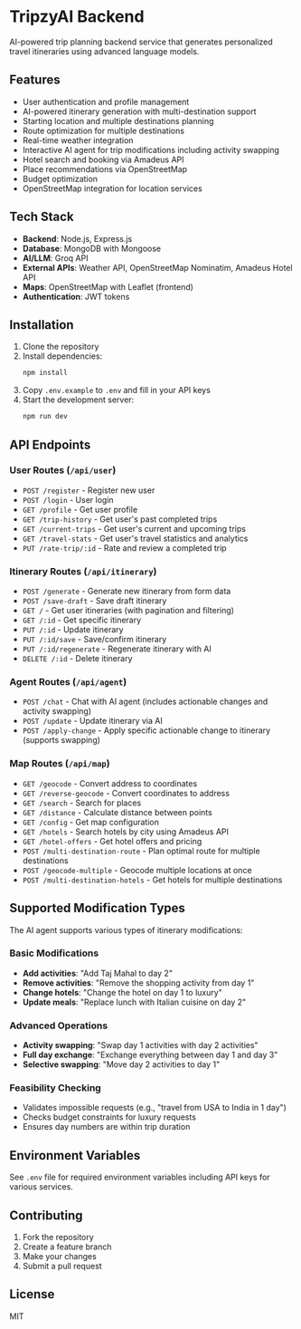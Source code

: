 # TripzyAI Backend

AI-powered trip planning backend service that generates personalized travel itineraries using advanced language models.

## Features

- User authentication and profile management
- AI-powered itinerary generation with multi-destination support
- Starting location and multiple destinations planning
- Route optimization for multiple destinations
- Real-time weather integration
- Interactive AI agent for trip modifications including activity swapping
- Hotel search and booking via Amadeus API
- Place recommendations via OpenStreetMap
- Budget optimization
- OpenStreetMap integration for location services

## Tech Stack

- **Backend**: Node.js, Express.js
- **Database**: MongoDB with Mongoose
- **AI/LLM**: Groq API
- **External APIs**: Weather API, OpenStreetMap Nominatim, Amadeus Hotel API
- **Maps**: OpenStreetMap with Leaflet (frontend)
- **Authentication**: JWT tokens

## Installation

1. Clone the repository
2. Install dependencies:
   ```bash
   npm install
   ```
3. Copy `.env.example` to `.env` and fill in your API keys
4. Start the development server:
   ```bash
   npm run dev
   ```

## API Endpoints

### User Routes (`/api/user`)
- `POST /register` - Register new user
- `POST /login` - User login
- `GET /profile` - Get user profile
- `GET /trip-history` - Get user's past completed trips
- `GET /current-trips` - Get user's current and upcoming trips
- `GET /travel-stats` - Get user's travel statistics and analytics
- `PUT /rate-trip/:id` - Rate and review a completed trip

### Itinerary Routes (`/api/itinerary`)
- `POST /generate` - Generate new itinerary from form data
- `POST /save-draft` - Save draft itinerary
- `GET /` - Get user itineraries (with pagination and filtering)
- `GET /:id` - Get specific itinerary
- `PUT /:id` - Update itinerary
- `PUT /:id/save` - Save/confirm itinerary
- `PUT /:id/regenerate` - Regenerate itinerary with AI
- `DELETE /:id` - Delete itinerary

### Agent Routes (`/api/agent`)
- `POST /chat` - Chat with AI agent (includes actionable changes and activity swapping)
- `POST /update` - Update itinerary via AI  
- `POST /apply-change` - Apply specific actionable change to itinerary (supports swapping)

### Map Routes (`/api/map`)
- `GET /geocode` - Convert address to coordinates
- `GET /reverse-geocode` - Convert coordinates to address
- `GET /search` - Search for places
- `GET /distance` - Calculate distance between points
- `GET /config` - Get map configuration
- `GET /hotels` - Search hotels by city using Amadeus API
- `GET /hotel-offers` - Get hotel offers and pricing
- `POST /multi-destination-route` - Plan optimal route for multiple destinations
- `POST /geocode-multiple` - Geocode multiple locations at once
- `POST /multi-destination-hotels` - Get hotels for multiple destinations

## Supported Modification Types

The AI agent supports various types of itinerary modifications:

### Basic Modifications
- **Add activities**: "Add Taj Mahal to day 2"
- **Remove activities**: "Remove the shopping activity from day 1"
- **Change hotels**: "Change the hotel on day 1 to luxury"
- **Update meals**: "Replace lunch with Italian cuisine on day 2"

### Advanced Operations
- **Activity swapping**: "Swap day 1 activities with day 2 activities"
- **Full day exchange**: "Exchange everything between day 1 and day 3"
- **Selective swapping**: "Move day 2 activities to day 1"

### Feasibility Checking
- Validates impossible requests (e.g., "travel from USA to India in 1 day")
- Checks budget constraints for luxury requests
- Ensures day numbers are within trip duration

## Environment Variables

See `.env` file for required environment variables including API keys for various services.

## Contributing

1. Fork the repository
2. Create a feature branch
3. Make your changes
4. Submit a pull request

## License

MIT

